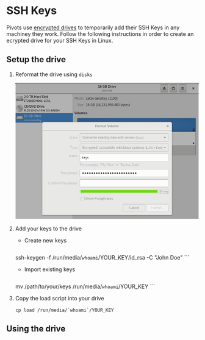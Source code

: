 # SSH Keys

Pivots use [encrypted drives][1] to temporarily add their SSH Keys in any machiney they work. Follow the following instructions in order to create an ecrypted drive for your SSH Keys in Linux.

## Setup the drive

1. Reformat the drive using `disks`

    ![format encrypted usb](format_encrypted_usb.png)

2. Add your keys to the drive

    * Create new keys

        ```
	ssh-keygen -f /run/media/`whoami`/YOUR_KEY/id_rsa -C "John Doe"
        ```
    * Import existing keys

        ```
	mv /path/to/your/keys /run/media/`whoami`/YOUR_KEY
        ```
3. Copy the load script into your drive

    ```
    cp load /run/media/`whoami`/YOUR_KEY
    ```

## Using the drive



[1]: http://tammersaleh.com/posts/building-an-encrypted-usb-drive-for-your-ssh-keys-in-os-x/
